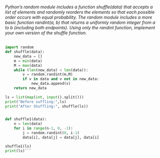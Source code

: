 
###### Python’s random module includes a function shuffle(data) that accepts a list of elements and randomly reorders the elements so that each possible order occurs with equal probability. The random module includes a more basic function randint(a, b) that returns a uniformly random integer from a to b (including both endpoints). Using only the randint function, implement your own version of the shuffle function.

```python
import random
def shuffle(data):
	new_data = []
	m = min(data)
	M = max(data)
	while (len(new_data) < len(data)):
		v = random.randint(m,M)
		if v in data and v not in new_data:
			new_data.append(v)
	return new_data
	
ls = list(map(int, input().split()))
print("Before suffling:",ls)
print("After Shuffling:", shuffle(ls))


def shuffle1(data):
	n = len(data)
	for i in range(n-1, 0, -1):
		j = random.randint(0, i-1)
		data[i], data[j] = data[j], data[i]

shuffle1(ls)
print(ls)```
